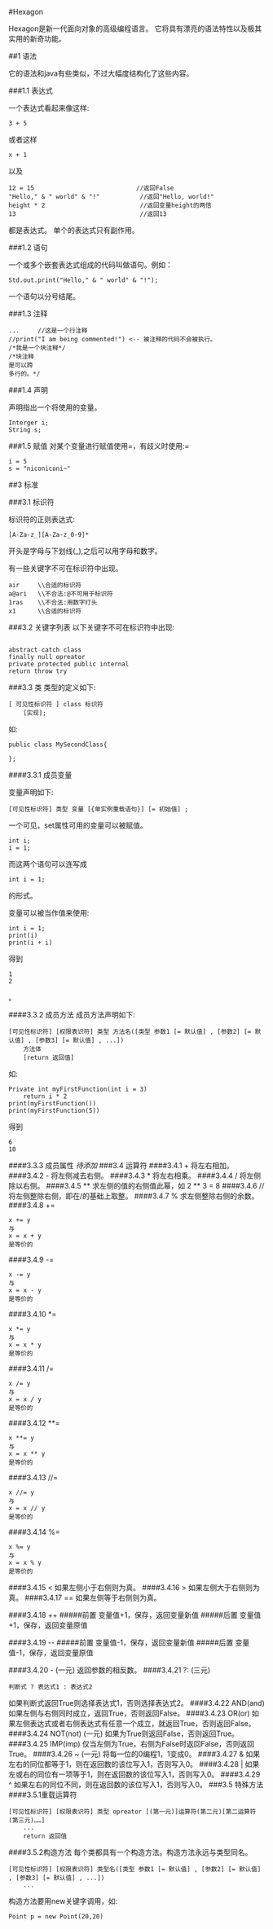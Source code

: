 #Hexagon

Hexagon是新一代面向对象的高级编程语言。
它将具有漂亮的语法特性以及极其实用的新奇功能。

##1 语法

它的语法和java有些类似，不过大幅度结构化了这些内容。

###1.1 表达式

一个表达式看起来像这样:
```
3 + 5
```
或者这样
```
x + 1
```
以及
```
12 = 15                            //返回False
"Hello," & " world" & "!"           //返回"Hello, world!"
height * 2                          //返回变量height的两倍
13                                  //返回13
```
都是表达式。
单个的表达式只有副作用。

###1.2 语句

一个或多个嵌套表达式组成的代码叫做语句。例如：
```
Std.out.print("Hello," & " world" & "!");
```
一个语句以分号结尾。

###1.3 注释

```
...     //这是一个行注释
//print("I am being commented!") <-- 被注释的代码不会被执行。
/*我是一个块注释*/
/*块注释
是可以跨
多行的。*/
```
###1.4 声明

声明指出一个将使用的变量。

```
Interger i;
String s;
```
###1.5 赋值
对某个变量进行赋值使用=，有歧义时使用:=
```
i = 5
s = "niconiconi~"
```
##3 标准

<!--
后面再慢慢添加这块。
!-->

###3.1 标识符

标识符的正则表达式:
```
[A-Za-z_][A-Za-z_0-9]*
```
开头是字母与下划线(_),之后可以用字母和数字。

有一些关键字不可在标识符中出现。

```
air     \\合适的标识符
a@ari   \\不合法:@不可用于标识符
1ras    \\不合法:用数字打头
x1      \\合适的标识符
```

###3.2 关键字列表
以下关键字不可在标识符中出现:
```

abstract catch class
finally null opreator
private protected public internal
return throw try

```

###3.3 类
类型的定义如下:
```
[ 可见性标识符 ] class 标识符
    [实现];
```
如:
```
public class MySecondClass{
    
};
```

####3.3.1 成员变量

变量声明如下:
```
[可见性标识符] 类型 变量 [{单实例重载语句}] [= 初始值] ;
```
一个可见，set属性可用的变量可以被赋值。
```
int i;
i = 1;
```
而这两个语句可以连写成
```
int i = 1;
```
的形式。

变量可以被当作值来使用:
```
int i = 1;
print(i)
print(i + i)
```
得到
```
1
2
```
。

####3.3.2 成员方法
成员方法声明如下:
```
[可见性标识符] [权限表识符] 类型 方法名([类型 参数1 [= 默认值] , [参数2] [= 默认值] , [参数3] [= 默认值] , ...])
    方法体
    [return 返回值]
```
如:
```
Private int myFirstFunction(int i = 3)
    return i * 2
print(myFirstFunction())
print(myFirstFunction(5))
```
得到
```
6
10
```
####3.3.3 成员属性
_待添加_
###3.4 运算符
####3.4.1 +
将左右相加。
####3.4.2 -
将左侧减去右侧。
####3.4.3 *
将左右相乘。
####3.4.4 /
将左侧除以右侧。
####3.4.5 **
求左侧的值的右侧值此幂，如 2 ** 3 = 8
####3.4.6 //
将左侧整除右侧，即在/的基础上取整。
####3.4.7 %
求左侧整除右侧的余数。
####3.4.8 +=
```
x += y
与
x = x + y
是等价的
```
####3.4.9 -=
```
x -= y
与
x = x - y
是等价的
```
####3.4.10 *=
```
x *= y
与
x = x * y
是等价的
```
####3.4.11 /=
```
x /= y
与
x = x / y
是等价的
```
####3.4.12 **=
```
x **= y
与
x = x ** y
是等价的
```
####3.4.13 //=
```
x //= y
与
x = x // y
是等价的
```
####3.4.14 %=
```
x %= y
与
x = x % y
是等价的
```
####3.4.15 <
如果左侧小于右侧则为真。
####3.4.16 >
如果左侧大于右侧则为真。
####3.4.17 ==
如果左侧等于右侧则为真。

####3.4.18 ++
#####前置
变量值+1，保存，返回变量新值
#####后置
变量值+1，保存，返回变量原值

####3.4.19 --
#####前置
变量值-1，保存，返回变量新值
#####后置
变量值-1，保存，返回变量原值

####3.4.20 - (一元)
返回参数的相反数。
####3.4.21 ?: (三元)
```
判断式 ? 表达式1 : 表达式2
```
如果判断式返回True则选择表达式1，否则选择表达式2。
####3.4.22 AND(and)
如果左侧与右侧同时成立，返回True，否则返回False。
####3.4.23 OR(or)
如果左侧表达式或者右侧表达式有任意一个成立，就返回True，否则返回False。
####3.4.24 NOT(not) (一元)
如果为True则返回False，否则返回True。
####3.4.25 IMP(imp)
仅当左侧为True，右侧为False时返回False，否则返回True。
####3.4.26 ~ (一元)
将每一位的0编程1，1变成0。
####3.4.27 &
如果左右的同位都等于1，则在返回数的该位写入1，否则写入0。
####3.4.28 |
如果左或右的同位有一项等于1，则在返回数的该位写入1，否则写入0。
####3.4.29 ^
如果左右的同位不同，则在返回数的该位写入1，否则写入0。
###3.5 特殊方法
####3.5.1重载运算符
```
[可见性标识符] [权限表识符] 类型 opreator [(第一元)]运算符(第二元)[第二运算符(第三元)……]
    ...
    return 返回值
```
####3.5.2构造方法
每个类都具有一个构造方法。构造方法永远与类型同名。
```
[可见性标识符] [权限表识符] 类型名([类型 参数1 [= 默认值] , [参数2] [= 默认值] , [参数3] [= 默认值] , ...])
    ...
```
构造方法要用new关键字调用，如:
```
Point p = new Point(20,20)
```
